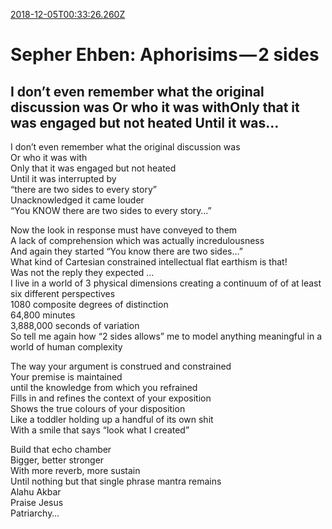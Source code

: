 [2018-12-05T00:33:26.260Z](https://medium.com//@jasonmedland/sepher-ehben-aphorisims-2-sides-3cced84bdbef)
# Sepher Ehben: Aphorisims — 2 sides
## I don’t even remember what the original discussion was Or who it was withOnly that it was engaged but not heated Until it was…
I don’t even remember what the original discussion was   
Or who it was with  
Only that it was engaged but not heated   
Until it was interrupted by  
“there are two sides to every story”  
Unacknowledged it came louder  
“You KNOW there are two sides to every story…”

Now the look in response must have conveyed to them  
A lack of comprehension which was actually incredulousness   
And again they started “You know there are two sides…”  
What kind of Cartesian constrained intellectual flat earthism is that!  
Was not the reply they expected …  
I live in a world of 3 physical dimensions creating a continuum of of at least six different perspectives   
1080 composite degrees of distinction   
64,800 minutes   
3,888,000 seconds of variation   
So tell me again how “2 sides allows” me to model anything meaningful in a world of human complexity

The way your argument is construed and constrained   
Your premise is maintained   
until the knowledge from which you refrained  
Fills in and refines the context of your exposition  
Shows the true colours of your disposition   
Like a toddler holding up a handful of its own shit  
With a smile that says “look what I created”

Build that echo chamber   
Bigger, better stronger  
With more reverb, more sustain  
Until nothing but that single phrase mantra remains  
Alahu Akbar   
Praise Jesus  
Patriarchy…
